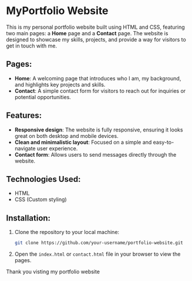# MyPortfolio Website

This is my personal portfolio website built using HTML and CSS, featuring two main pages: a **Home** page and a **Contact** page. The website is designed to showcase my skills, projects, and provide a way for visitors to get in touch with me.

## Pages:
- **Home**: A welcoming page that introduces who I am, my background, and highlights key projects and skills.
- **Contact**: A simple contact form for visitors to reach out for inquiries or potential opportunities.

## Features:
- **Responsive design**: The website is fully responsive, ensuring it looks great on both desktop and mobile devices.
- **Clean and minimalistic layout**: Focused on a simple and easy-to-navigate user experience.
- **Contact form**: Allows users to send messages directly through the website.

## Technologies Used:
- HTML
- CSS (Custom styling)

## Installation:
1. Clone the repository to your local machine:
   ```bash
   git clone https://github.com/your-username/portfolio-website.git
   ```
2. Open the `index.html` or `contact.html` file in your browser to view the pages.

Thank you visting my  portfolio website

